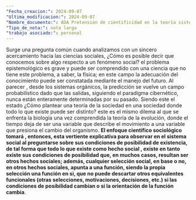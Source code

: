 ```yaml
---
"Fecha_creacion:": 2024-09-07
"Ultima_modificacion:": 2024-09-07
"Nombre_documento:": ADA Pretensión de cientificidad en la teoría sistémica
"Tipo_de_nota:": nota larga
"trabajo asociado:": personal
---
```



Surge una pregunta común cuando analizamos con un sincero acercamiento hacia las ciencias sociales, ¿Cómo es posible decir que conocemos sobre algo respecto a un fenómeno social? el problema epistemológico es grave y puede ser comprendido con una ciencia que no tiene este problema, a saber, la física; en este campo la adecuación del conocimiento puede ser constatada mediante el manejo del futuro. Al parecer , desde los sistemas orgánicos, la predicción se vuelve un campo probabilístico dado que las salidas, siguiendo el paradigma cibernético, nunca están enteramente determinadas por su pasado. Siendo este el estado ¿Cómo plantear una teoría de la sociedad en una sociedad donde todo lo que existe puede ser distinto? este es el mismo dilema al que se enfrenta la biología una vez comprendida la teoría de la evolución, donde el tiempo deja de ser una variable que describe el movimiento a una  variable que presiona el cambio del organismo. **El enfoque científico sociológico tomará , entonces, esta vertiente explicativa para observar en el sistema social al preguntarse sobre sus condiciones de posibilidad de existencia, de tal forma que todo lo que existe como hecho social , existe en tanto existe sus condiciones de posibilidad que, en muchos casos, resultan ser otros hechos sociales; además, cualquier selección social, en base o no, en otros hechos sociales, apunta a una función, siendo la propia selección una función en si, que no puede descartar otros equivalentes funcionales (otras selecciones, motivaciones, decisiones, etc.) si las condiciones de posibilidad cambian o si la orientación de la función cambia**. 